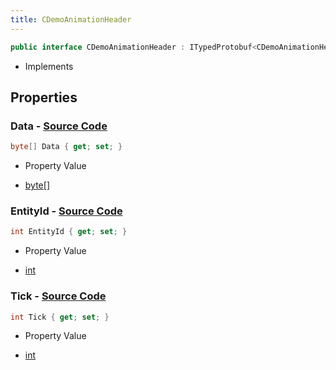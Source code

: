 ```yaml
---
title: CDemoAnimationHeader
---
```


```csharp
public interface CDemoAnimationHeader : ITypedProtobuf<CDemoAnimationHeader>, INativeHandle
```

- Implements

## Properties

### **Data** - [Source Code](https://github.com/swiftly-solution/swiftlys2/blob/main/managed/src/SwiftlyS2.Generated/Protobufs/Interfaces/CDemoAnimationHeader.cs#L19)

```csharp
byte[] Data { get; set; }
```

- Property Value

- [byte](https://learn.microsoft.com/dotnet/api/system.byte)[]

### **EntityId** - [Source Code](https://github.com/swiftly-solution/swiftlys2/blob/main/managed/src/SwiftlyS2.Generated/Protobufs/Interfaces/CDemoAnimationHeader.cs#L13)

```csharp
int EntityId { get; set; }
```

- Property Value

- [int](https://learn.microsoft.com/dotnet/api/system.int32)

### **Tick** - [Source Code](https://github.com/swiftly-solution/swiftlys2/blob/main/managed/src/SwiftlyS2.Generated/Protobufs/Interfaces/CDemoAnimationHeader.cs#L16)

```csharp
int Tick { get; set; }
```

- Property Value

- [int](https://learn.microsoft.com/dotnet/api/system.int32)

